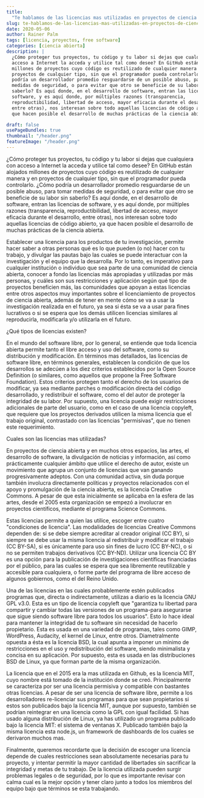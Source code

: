 ```yaml
---
title:
  "Te hablamos de las licencias mas utilizadas en proyectos de ciencia abierta"
slug: te-hablamos-de-las-licencias-mas-utilizadas-en-proyectos-de-ciencia-abierta
date: 2020-05-06
author: Rainer Palm
tags: [licencia, proyectos, free software]
categories: [ciencia abierta]
description: |
  ¿Cómo proteger tus proyectos, tu código y tu labor si dejas que cualquiera con
  acceso a Internet la acceda y utilice tal como desee? En GitHub están alojados
  millones de proyectos cuyo código es reutilizado de cualquier manera y en
  proyectos de cualquier tipo, sin que el programador pueda controlarlo. ¿Cómo
  podría un desarrollador promedio resguardarse de un posible abuso, para tomar
  medidas de seguridad, o para evitar que otro se beneficie de su labor sin
  saberlo? Es aquí donde, en el desarrollo de software, entran las licencias de
  software, y es aquí donde, por múltiples razones (transparencia,
  reproductibilidad, libertad de acceso, mayor eficacia durante el desarrollo,
  entre otras), nos interesan sobre todo aquellas licencias de código abierto, ya
  que hacen posible el desarrollo de muchas prácticas de la ciencia abierta.

draft: false
usePageBundles: true
thumbnail: "/header.png"
featureImage: "/header.png"
---
```


<!-- # Te hablamos de las licencias mas utilizadas en proyectos de ciencia abierta -->
<!-- **Por Rainer Palm** -->

¿Cómo proteger tus proyectos, tu código y tu labor si dejas que cualquiera con
acceso a Internet la acceda y utilice tal como desee? En GitHub están alojados
millones de proyectos cuyo código es reutilizado de cualquier manera y en
proyectos de cualquier tipo, sin que el programador pueda controlarlo. ¿Cómo
podría un desarrollador promedio resguardarse de un posible abuso, para tomar
medidas de seguridad, o para evitar que otro se beneficie de su labor sin
saberlo? Es aquí donde, en el desarrollo de software, entran las licencias de
software, y es aquí donde, por múltiples razones (transparencia,
reproductibilidad, libertad de acceso, mayor eficacia durante el desarrollo,
entre otras), nos interesan sobre todo aquellas licencias de código abierto, ya
que hacen posible el desarrollo de muchas prácticas de la ciencia abierta.

<!-- TEASER_END -->

Establecer una licencia para los productos de tu investigación, permite hacer
saber a otras personas qué es lo que pueden (o no) hacer con tu trabajo, y
divulgar las pautas bajo las cuales se puede interactuar con la investigación y
el equipo que la desarrolla. Por lo tanto, es imperativo para cualquier
institución o individuo que sea parte de una comunidad de ciencia abierta,
conocer a fondo las licencias más apropiadas y utilizadas por más personas, y
cuáles son sus restricciones y aplicación según qué tipo de proyectos beneficien
más, las comunidades que apoyan a estas licencias entre otros aspectos muy
importantes sobre el licenciamiento de proyectos de ciencia abierta, además de
tener en mente cómo se va a usar la investigación realizada en el futuro, ya sea
si ésta se va a usar para fines lucrativos o si se espera que los demás utilicen
licencias similares al reproducirla, modificarla y/o utilizarla en el futuro.

¿Qué tipos de licencias existen?

En el mundo del software libre, por lo general, se entiende que toda licencia
abierta permite tanto el libre acceso y uso del software, como su distribución y
modificación. En términos mas detallados, las licencias de software libre, en
términos generales, establecen la condición de que los desarrollos se adecúen a
los diez criterios establecidos por la Open Source Definition (o similares, como
aquellos que propone la Free Software Foundation). Estos criterios protegen
tanto el derecho de los usuarios de modificar, ya sea mediante parches o
modificación directa del código desarrollado, y redistribuir el software, como
el del autor de proteger la integridad de su labor. Por supuesto, una licencia
puede exigir restricciones adicionales de parte del usuario, como en el caso de
una licencia copyleft, que requiere que los proyectos derivados utilicen la
misma licencia que el trabajo original, contrastado con las licencias
"permisivas", que no tienen este requerimiento.

Cuales son las licencias mas utilizadas?

En proyectos de ciencia abierta y en muchos otros espacios, las artes, el
desarrollo de software, la divulgación de noticias y información, así como
prácticamente cualquier ámbito que utilice el derecho de autor, existe un
movimiento que agrupa un conjunto de licencias que van ganando progresivamente
adeptos. Con una comunidad activa, sin duda porque también involucra
directamente políticas y proyectos relacionados con el apoyo y promulgación de
la ciencia abierta, es la licencia Creative Commons. A pesar de que esta
inicialmente se aplicaba en la esfera de las artes, desde el 2005 esta
organización se empezó a involucrar en proyectos científicos, mediante el
programa Science Commons.

Estas licencias permite a quien las utilice, escoger entre cuatro "condiciones
de licencia". Las modalidades de licencias Creative Commons dependen de: si se
debe siempre acreditar al creador original (CC BY), si siempre se debe usar la
misma licencia al redistribuir y modificar el trabajo (CC BY-SA), si es
únicamente para uso sin fines de lucro (CC BY-NC), o si no se permiten trabajos
derivativos (CC BY-ND). Utilizar una licencia CC BY es una opción para la
publicación de investigaciones científicas financiadas por el público, para las
cuales se espera que sea libremente reutilizable y accesible para cualquiera, o
forme parte del programa de libre acceso de algunos gobiernos, como el del Reino
Unido.

Una de las licencias en las cuales probablemente estén publicados programas que,
directa o indirectamente, utilizas a diario es la licencia GNU GPL v3.0. Esta es
un tipo de licencia copyleft que "garantiza tu libertad para compartir y cambiar
todas las versiones de un programa-para asegurarse que sigue siendo software
libre para todos los usuarios". Esto lo hace ideal para mantener la integridad
de tu software sin necesidad de hacerlo propietario. Esta es usada en una
variedad de programas, tales como GIMP, WordPress, Audacity, el kernel de Linux,
entre otros. Diametralmente opuesta a ésta es la licencia BSD, la cual apunta a
imponer un mínimo de restricciones en el uso y redistribución del software,
siendo minimalista y concisa en su aplicación. Por supuesto, esta es usada en
las distribuciones BSD de Linux, ya que forman parte de la misma organización.

La licencia que en el 2015 era la mas utilizada en Github, es la licencia MIT,
cuyo nombre está tomado de la institución donde se creó. Principalmente se
caracteriza por ser una licencia permisiva y compatible con bastantes otras
licencias. A pesar de ser una licencia de software libre, permite a los
desarrolladores re-licenciar sus programas para que sean propietarios si estos
son publicados bajo la licencia MIT, aunque por supuesto, también se podrían
reintegrar en una licencia como la GPL con igual facilidad. Si has usado alguna
distribución de Linux, ya has utilizado un programa publicado bajo la licencia
MIT: el sistema de ventanas X. Publicado también bajo la misma licencia esta
node.js, un framework de dashboards de los cuales se derivaron muchos mas.

Finalmente, queremos recordarte que la decisión de escoger una licencia depende
de cuales restricciones sean absolutamente necesarias para tu proyecto, y
intentar permitir la mayor cantidad de libertades sin sacrificar la integridad y
metas de tu trabajo. De la licencia utilizada pueden surgir problemas legales o
de seguridad, por lo que es importante revisar con calma cual es la mejor opción
y tener claro junto a todos los miembros del equipo bajo que términos se esta
trabajando.
